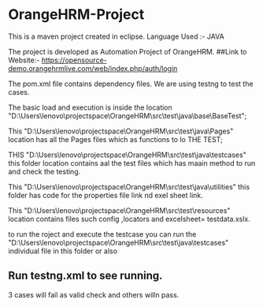 # OrangeHRM-Project
This is a maven project created in eclipse.
  Language Used :- JAVA

The project is developed as Automation Project of OrangeHRM.
##Link to Website:- https://opensource-demo.orangehrmlive.com/web/index.php/auth/login

The pom.xml file contains dependency files.
We are using testng to test the cases.

The basic load and execution is inside the location "D:\Users\lenovo\projectspace\OrangeHRM\src\test\java\base\BaseTest";

This "D:\Users\lenovo\projectspace\OrangeHRM\src\test\java\Pages" location has all the Pages files which as functions to lo THE TEST;

THIS "D:\Users\lenovo\projectspace\OrangeHRM\src\test\java\testcases" this folder location contains aal the test files which has maain method to run and check the testing.

This "D:\Users\lenovo\projectspace\OrangeHRM\src\test\java\utilities" this folder has code for the properties file link nd exel sheet link.

This "D:\Users\lenovo\projectspace\OrangeHRM\src\test\resources" location contains files such config ,locators and excelsheet= testdata.xslx.

to run the roject and execute the testcase you can run the "D:\Users\lenovo\projectspace\OrangeHRM\src\test\java\testcases"  individual file in this folder or also


## Run testng.xml to see running.

3 cases will fail  as valid check and others willn pass.
